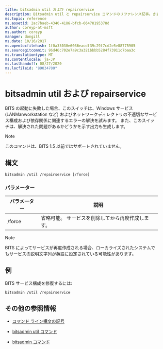 ```yaml
---
title: bitsadmin util および repairservice
description: Bitsadmin util と repairservice コマンドのリファレンス記事。さまざまなバージョンの BITS サービスの既知の問題を修正します。
ms.topic: reference
ms.assetid: 2ac7baeb-4340-4186-bfcb-66478195378d
author: coreyp-at-msft
ms.author: coreyp
manager: dongill
ms.date: 10/16/2017
ms.openlocfilehash: 1f0a33030e6036eacdf39c29f7cd2e5e88775905
ms.sourcegitcommit: 96d46c702e7a9c3a321bbbb5284f73911c7baa3c
ms.translationtype: MT
ms.contentlocale: ja-JP
ms.lasthandoff: 08/27/2020
ms.locfileid: "89034700"
---
```

# <a name="bitsadmin-util-and-repairservice"></a>bitsadmin util および repairservice

BITS の起動に失敗した場合、このスイッチは、Windows サービス (LANManworkstation など) およびネットワークディレクトリの不適切なサービス構成および依存関係に関連するエラーの解決を試みます。 また、このスイッチは、解決された問題があるかどうかを示す出力も生成します。

> [!NOTE]
> このコマンドは、BITS 1.5 以前ではサポートされていません。

## <a name="syntax"></a>構文

```
bitsadmin /util /repairservice [/force]
```

### <a name="parameters"></a>パラメーター

| パラメーター | 説明 |
| --------- | ----------- |
| /force | 省略可能。 サービスを削除してから再度作成します。|

> [!NOTE]
> BITS によってサービスが再度作成される場合、ローカライズされたシステムでもサービスの説明文字列が英語に設定されている可能性があります。

## <a name="examples"></a>例

BITS サービス構成を修復するには:

```
bitsadmin /util /repairservice
```

## <a name="additional-references"></a>その他の参照情報

- [コマンド ライン構文の記号](command-line-syntax-key.md)

- [bitsadmin util コマンド](bitsadmin-util.md)

- [bitsadmin コマンド](bitsadmin.md)

